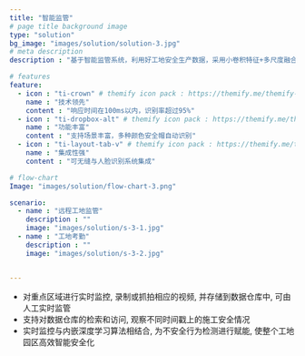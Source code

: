 ```yaml
---
title: "智能监管"
# page title background image
type: "solution"
bg_image: "images/solution/solution-3.jpg"
# meta description
description : "基于智能监管系统，利用好工地安全生产数据，采用小卷积特征+多尺度融合+动态图像增强+注意力网络分类预测技术，促进人工智能关键技术与实际工业生产的有机结合，构建实际落地解决方案。"

# features
feature:
  - icon : "ti-crown" # themify icon pack : https://themify.me/themify-icons
    name : "技术领先"
    content : "响应时间在100ms以内，识别率超过95%"
  - icon : "ti-dropbox-alt" # themify icon pack : https://themify.me/themify-icons
    name : "功能丰富"
    content : "支持场景丰富，多种颜色安全帽自动识别"
  - icon : "ti-layout-tab-v" # themify icon pack : https://themify.me/themify-icons
    name : "集成性强"
    content : "可无缝与人脸识别系统集成"

# flow-chart
Image: "images/solution/flow-chart-3.png"

scenario:
  - name : "远程工地监管"
    description : ""
    image: "images/solution/s-3-1.jpg"
  - name : "工地考勤"
    description : ""
    image: "images/solution/s-3-2.jpg"


---
```

* 对重点区域进行实时监控, 录制或抓拍相应的视频, 并存储到数据仓库中, 可由人工实时监管
* 支持对数据仓库的检索和访问, 观察不同时间戳上的施工安全情况
* 实时监控与内嵌深度学习算法相结合, 为不安全行为检测进行赋能, 使整个工地园区高效智能安全化

